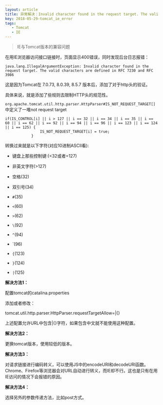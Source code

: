 ```yaml
---
layout: article
title: 异常解决：Invalid character found in the request target. The valid characters are defined in RFC 7230 and RFC 3986
key: 2018-05-29-tomcat_ie_error
tags: 
   - Tomcat
   - IE
---
```


> IE与Tomcat版本的兼容问题

<!--more-->

在用IE浏览器访问接口链接时，页面显示400错误，同时发现后台日志报错：

```
java.lang.IllegalArgumentException: Invalid character found in the request target. The valid characters are defined in RFC 7230 and RFC 3986
```

这是因为Tomcat在 7.0.73, 8.0.39, 8.5.7 版本后，添加了对于http头的验证。

具体来说，就是添加了些规则去限制HTTP头的规范性。

`org.apache.tomcat.util.http.parser.HttpParser#IS_NOT_REQUEST_TARGET[]`中定义了一堆not request target

```
if(IS_CONTROL[i] || i > 127 || i == 32 || i == 34 || i == 35 || i == 60 || i == 62 || i == 92 || i == 94 || i == 96 || i == 123 || i == 124 || i == 125) {
                IS_NOT_REQUEST_TARGET[i] = true;
            }
```

转换过来就是以下字符(对应10进制ASCII看):

- 键盘上那些控制键:(<32或者=127)

- 非英文字符(>127)

- 空格(32)

- 双引号(34)

- `#`(35)

- `<`(60)

- `>`(62)

- `\`(92)

- `^`(94)

- `(96)

- `{`(123)

- `}`(124)

- `|`(125)

**解决方法1：**

配置tomcat的catalina.properties

添加或者修改：

tomcat.util.http.parser.HttpParser.requestTargetAllow=\|{}

上述配置允许URL中包含\|{}字符，如果包含中文就不能使用这种配置。

**解决方法2：**

更换tomcat版本，使用较低的版本。

**解决方法3：**

对请求链接进行编码转义，可以使用JS中的encodeURI和decodeURI函数。Chrome、Firefox等浏览器会对URL自动进行转义，而IE却不行。这也是只有在用IE访问的情况下会报错的原因。

**解决方法4：**

选择另外的参数传递方法，比如post方式。